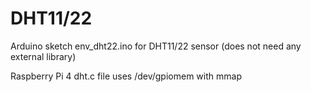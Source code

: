 # DHT11/22
Arduino sketch env_dht22.ino for DHT11/22 sensor (does not need any external library)

Raspberry Pi 4 dht.c file uses /dev/gpiomem with mmap
